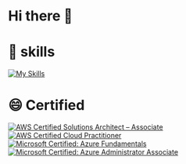 # Hi there 👋

<!--
**mg6mg/mg6mg** is a ✨ _special_ ✨ repository because its `README.md` (this file) appears on your GitHub profile.

- 🔭 I’m currently working on ...
- 🌱 I’m currently learning ...
- 👯 I’m looking to collaborate on ...
- 🤔 I’m looking for help with ...
- 💬 Ask me about ...
- 📫 How to reach me: ...
- 😄 Pronouns: ...
- ⚡ Fun fact: ...
-->

# 🌱 skills
[![My Skills](https://skillicons.dev/icons?i=azure,aws,docker,kubernetes,git,github,dotnet,cs,ts,js,nodejs,nextjs,nuxtjs,go,py,powershell,bash,md,terraform,linux,redhat,ubuntu,windows,mysql,postgres,postman,grafana,elasticsearch,visualstudio,vscode)](https://skillicons.dev)

# 😄 Certified 

<!--START_SECTION:badges-->
[![AWS Certified Solutions Architect – Associate](https://images.credly.com/size/110x110/images/0e284c3f-5164-4b21-8660-0d84737941bc/image.png)](http://www.credly.com/badges/be0c98a8-d191-419b-996c-c25e9a874c0b "AWS Certified Solutions Architect – Associate")
[![AWS Certified Cloud Practitioner](https://images.credly.com/size/110x110/images/00634f82-b07f-4bbd-a6bb-53de397fc3a6/image.png)](http://www.credly.com/badges/8663644c-2c68-4b50-ac49-2897a63b5ce6 "AWS Certified Cloud Practitioner")
[![Microsoft Certified: Azure Fundamentals](https://images.credly.com/size/110x110/images/be8fcaeb-c769-4858-b567-ffaaa73ce8cf/image.png)](http://www.credly.com/badges/f2ac90bb-f22b-4252-88d4-98e92f3f5ce6 "Microsoft Certified: Azure Fundamentals")
[![Microsoft Certified: Azure Administrator Associate](https://images.credly.com/size/110x110/images/336eebfc-0ac3-4553-9a67-b402f491f185/azure-administrator-associate-600x600.png)](http://www.credly.com/badges/aae0502b-4e49-4767-9b89-487b250b9b9f "Microsoft Certified: Azure Administrator Associate")
<!--END_SECTION:badges-->
